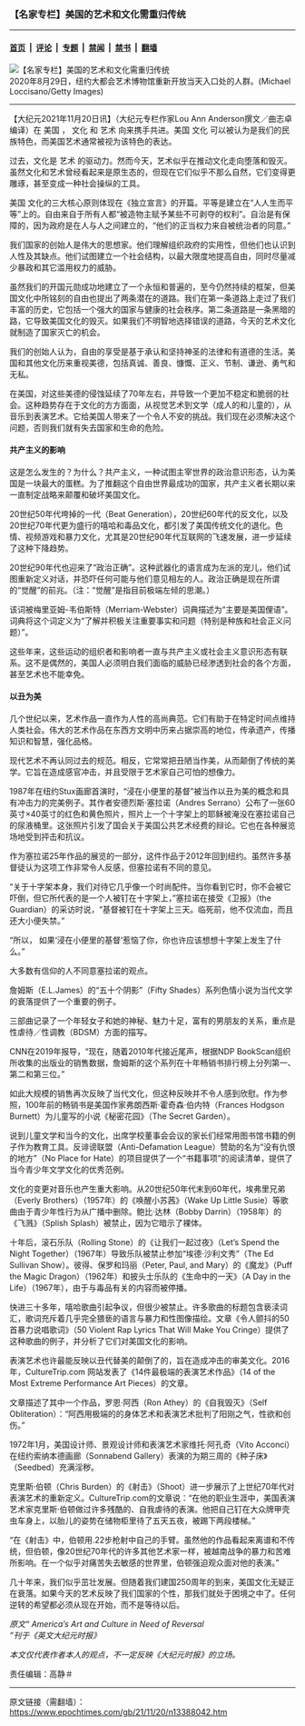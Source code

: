 ### 【名家专栏】美国的艺术和文化需重归传统

---

#### [首页](../../../..?n13388042) &nbsp;|&nbsp; [评论](../../../../../epoch-comment?n13388042) &nbsp;|&nbsp; [专题](../../../../../epoch-special?n13388042) &nbsp;|&nbsp; [禁闻](../../../../../epoch-news?n13388042) &nbsp;|&nbsp; [禁书](../../../../../books?n13388042) &nbsp;|&nbsp; [翻墙](https://github.com/gfw-breaker/nogfw/blob/master/README.md?n13388042)


<div><img alt="【名家专栏】美国的艺术和文化需重归传统" class="attachment-djy_600_400 size-djy_600_400 wp-post-image" src="https://i.epochtimes.com/assets/uploads/2021/11/id13388047-GettyImages-1269524314-700x420-600x400.jpeg"/>
<div class="caption">
 2020年8月29日，纽约大都会艺术博物馆重新开放当天入口处的人群。(Michael Loccisano/Getty Images)
</div></div><hr/><div class="post_content" id="artbody" itemprop="articleBody">
 <!-- article content begin -->
 <p>
  【大纪元2021年11月20日讯】（大纪元专栏作家Lou Ann Anderson撰文／曲志卓编译）在
  <ok href="https://www.epochtimes.com/gb/tag/%E7%BE%8E%E5%9B%BD.html">
   美国
  </ok>
  ，
  <ok href="https://www.epochtimes.com/gb/tag/%E6%96%87%E5%8C%96.html">
   文化
  </ok>
  和
  <ok href="https://www.epochtimes.com/gb/tag/%E8%89%BA%E6%9C%AF.html">
   艺术
  </ok>
  向来携手共进。美国
  <ok href="https://www.epochtimes.com/gb/tag/%E6%96%87%E5%8C%96.html">
   文化
  </ok>
  可以被认为是我们的民族特色，而美国艺术通常被视为该特色的表达。
 </p>
 <p>
  过去，文化是
  <ok href="https://www.epochtimes.com/gb/tag/%E8%89%BA%E6%9C%AF.html">
   艺术
  </ok>
  的驱动力。然而今天，艺术似乎在推动文化走向堕落和毁灭。虽然文化和艺术曾经看起来是原生态的，但现在它们似乎不那么自然，它们变得更雕琢，甚至变成一种社会操纵的工具。
 </p>
 <p>
  <ok href="https://www.epochtimes.com/gb/tag/%E7%BE%8E%E5%9B%BD.html">
   美国
  </ok>
  文化的三大核心原则体现在《独立宣言》的开篇。平等是建立在“人人生而平等”上的。自由来自于所有人都“被造物主赋予某些不可剥夺的权利”。自治是有保障的，因为政府是在人与人之间建立的，“他们的正当权力来自被统治者的同意。”
 </p>
 <p>
  我们国家的创始人是伟大的思想家。他们理解组织政府的实用性，但他们也认识到人性及其缺点。他们试图建立一个社会结构，以最大限度地提高自由，同时尽量减少暴政和其它滥用权力的威胁。
 </p>
 <p>
  虽然我们的开国元勋成功地建立了一个永恒和普遍的，至今仍然持续的框架，但美国文化中所铭刻的自由也提出了两条潜在的道路。我们在第一条道路上走过了我们丰富的历史，它包括一个强大的国家与健康的社会秩序。第二条道路是一条黑暗的路，它导致美国文化的毁灭。如果我们不明智地选择错误的道路，今天的艺术文化就制造了国家灭亡的机会。
 </p>
 <p>
  我们的创始人认为，自由的享受是基于承认和坚持神圣的法律和有道德的生活。美国和其他文化历来重视美德，包括真诚、善良、慷慨、正义、节制、谦逊、勇气和无私。
 </p>
 <p>
  在美国，对这些美德的侵蚀延续了70年左右，并导致一个更加不稳定和脆弱的社会。这种趋势存在于文化的方方面面，从视觉艺术到文学（成人的和儿童的），从音乐到表演艺术。它给美国人带来了一个令人不安的挑战。我们现在必须解决这个问题，否则我们就有失去国家和生命的危险。
 </p>
 <h4>
  共产主义的影响
 </h4>
 <p>
  这是怎么发生的？为什么？共产主义，一种试图主宰世界的政治意识形态，认为美国是一块最大的蛋糕。为了推翻这个自由世界最成功的国家，共产主义者长期以来一直制定战略来颠覆和破坏美国文化。
 </p>
 <p>
  20世纪50年代垮掉的一代（Beat Generation），20世纪60年代的反文化，以及20世纪70年代更为盛行的嘻哈和毒品文化，都引发了美国传统文化的退化。色情、视频游戏和暴力文化，尤其是20世纪90年代互联网的飞速发展，进一步延续了这种下降趋势。
 </p>
 <p>
  20世纪90年代也迎来了“政治正确”。这种武器化的语言成为左派的宠儿，他们试图重新定义对话，并恐吓任何可能与他们意见相左的人。政治正确是现在所谓的“觉醒”的前兆。（注：“觉醒”是指目前极端左倾的思潮。）
 </p>
 <p>
  该词被梅里亚姆-韦伯斯特（Merriam-Webster）词典描述为“主要是美国俚语”。词典将这个词定义为“了解并积极关注重要事实和问题（特别是种族和社会正义问题）”。
 </p>
 <p>
  这些年来，这些运动的组织者和影响者一直与共产主义或社会主义意识形态有联系。这不是偶然的，美国人必须明白我们面临的威胁已经渗透到社会的各个方面，甚至艺术也不能幸免。
 </p>
 <h4>
  以丑为美
 </h4>
 <p>
  几个世纪以来，艺术作品一直作为人性的高尚典范。它们有助于在特定时间点维持人类社会。伟大的艺术作品在东西方文明中历来占据崇高的地位，传承遗产，传播知识和智慧，强化品格。
 </p>
 <p>
  现代艺术不再认同过去的规范。相反，它常常把丑陋当作美，从而颠倒了传统的美学。它旨在造成感官冲击，并且受限于艺术家自己可怕的想像力。
 </p>
 <p>
  1987年在纽约Stux画廊首演时，“浸在小便里的基督”被当作以丑为美的概念和具有冲击力的完美例子。其作者安德烈斯·塞拉诺（Andres Serrano）公布了一张60英寸×40英寸的红色和黄色照片，照片上一个十字架上的耶稣被淹没在塞拉诺自己的尿液桶里。这张照片引发了国会关于美国公共艺术经费的辩论。它也在各种展览场地受到抨击和抗议。
 </p>
 <p>
  作为塞拉诺25年作品的展览的一部分，这件作品于2012年回到纽约。虽然许多基督徒认为这项工作非常令人反感，但塞拉诺有不同的意见。
 </p>
 <p>
  “关于十字架本身，我们对待它几乎像一个时尚配件。当你看到它时，你不会被它吓倒，但它所代表的是一个人被钉在十字架上，”塞拉诺在接受《卫报》（the Guardian）的采访时说，“基督被钉在十字架上三天。临死前，他不仅流血，而且还大小便失禁。”
 </p>
 <p>
  “所以， 如果‘浸在小便里的基督’惹恼了你，你也许应该想想十字架上发生了什么。”
 </p>
 <p>
  大多数有信仰的人不同意塞拉诺的观点。
 </p>
 <p>
  詹姆斯（E.L.James）的“五十个阴影”（Fifty Shades）系列色情小说为当代文学的衰落提供了一个重要的例子。
 </p>
 <p>
  三部曲记录了一个年轻女子和她的神秘、魅力十足，富有的男朋友的关系，重点是性虐待／性调教（BDSM）方面的描写。
 </p>
 <p>
  CNN在2019年报导，“现在，随着2010年代接近尾声，根据NDP BookScan组织所收集的出版业的销售数据，詹姆斯的这个系列在十年畅销书排行榜上分列第一、第二和第三位。”
 </p>
 <p>
  如此大规模的销售再次反映了当代文化，但这种反映并不令人感到欣慰。作为参照，100年前的畅销书是美国作家弗朗西斯·霍奇森·伯内特（Frances Hodgson Burnett）为儿童写的小说《秘密花园》（The Secret Garden）。
 </p>
 <p>
  说到儿童文学和当今的文化，出席学校董事会会议的家长们经常用图书馆书籍的例子作为教育工具。反诽谤联盟（Anti-Defamation League）赞助的名为“没有仇恨的地方”（No Place for Hate）的项目提供了一个“书籍事项”的阅读清单，提供了当今青少年文学文化的优秀范例。
 </p>
 <p>
  文化的变更对音乐也产生重大影响。从20世纪50年代末到60年代，埃弗里兄弟（Everly Brothers）（1957年）的《唤醒小苏茜》（Wake Up Little Susie）等歌曲由于青少年性行为从广播中删除。鲍比·达林（Bobby Darrin）（1958年）的《飞溅》（Splish Splash）被禁止，因为它暗示了裸体。
 </p>
 <p>
  十年后，滚石乐队（Rolling Stone）的《让我们一起过夜》（Let’s Spend the Night Together）（1967年）导致乐队被禁止参加“埃德·沙利文秀”（The Ed Sullivan Show）。彼得、保罗和玛丽（Peter, Paul, and Mary）的《魔龙》（Puff the Magic Dragon）（1962年）和披头士乐队的《生命中的一天》（A Day in the Life）（1967年），由于与毒品有关的内容而被停播。
 </p>
 <p>
  快进三十多年，嘻哈歌曲引起争议，但很少被禁止。许多歌曲的标题包含亵渎词汇，歌词充斥着几乎完全猥亵的语言与暴力和性图像描绘。文章《令人颤抖的50首暴力说唱歌词》（50 Violent Rap Lyrics That Will Make You Cringe）提供了这种歌曲的例子，并分析了它们对美国文化的影响。
 </p>
 <p>
  表演艺术也许最能反映以丑代替美的颠倒了的，旨在造成冲击的审美文化。2016年，CultureTrip.com 网站发表了《14件最极端的表演艺术作品》（14 of the Most Extreme Performance Art Pieces）的文章。
 </p>
 <p>
  文章描述了其中一个作品，罗恩·阿西（Ron Athey）的《自我毁灭》（Self Obliteration）：“阿西用极端的的身体艺术和表演艺术批判了阳刚之气，性欲和创伤。”
 </p>
 <p>
  1972年1月，美国设计师、景观设计师和表演艺术家维托·阿孔奇（Vito Acconci）在纽约索纳本德画廊（Sonnabend Gallery）表演的为期三周的《种子床》（Seedbed）充满淫秽。
 </p>
 <p>
  克里斯·伯顿（Chris Burden）的《射击》（Shoot）进一步展示了上世纪70年代对表演艺术的重新定义。CultureTrip.com的文章说：“在他的职业生涯中，美国表演艺术家克里斯·伯顿做过许多残酷的、自我虐待的表演。他把自己钉在大众牌甲壳虫车身上，以胎儿的姿势在储物柜里待了五天五夜，被踢下两段楼梯。”
 </p>
 <p>
  “在《射击》中，伯顿用.22步枪射中自己的手臂。虽然他的作品看起来离谱和不传统，但伯顿，像20世纪70年代的许多其他艺术家一样，被越南战争的暴力和苦难所影响。在一个似乎对痛苦失去敏感的世界里，伯顿强迫观众面对他的表演。”
 </p>
 <p>
  几十年来，我们似乎茁壮发展。但随着我们建国250周年的到来，美国文化无疑正在衰落。如果今天的艺术反映了我们国家的个性，那我们就处于困境之中了。任何逆转的希望都必须从现在开始，而不是等待以后。
 </p>
 <p>
  <em>
   原文“
   <ok href="https://www.theepochtimes.com/americas-art-and-culture-in-need-of-reversal_4092941.html" rel="noopener noreferrer" target="_blank">
    America’s Art and Culture in Need of Reversal
   </ok>
   ”刊于《英文大纪元时报》
  </em>
 </p>
 <p>
  <em>
   本文仅代表作者本人的观点，不一定反映《大纪元时报》的立场。
  </em>
 </p>
 <p>
  责任编辑：高静＃
 </p>
 <!-- article content end -->
 <div id="below_article_ad">
 </div>
</div>


---

原文链接（需翻墙）：https://www.epochtimes.com/gb/21/11/20/n13388042.htm